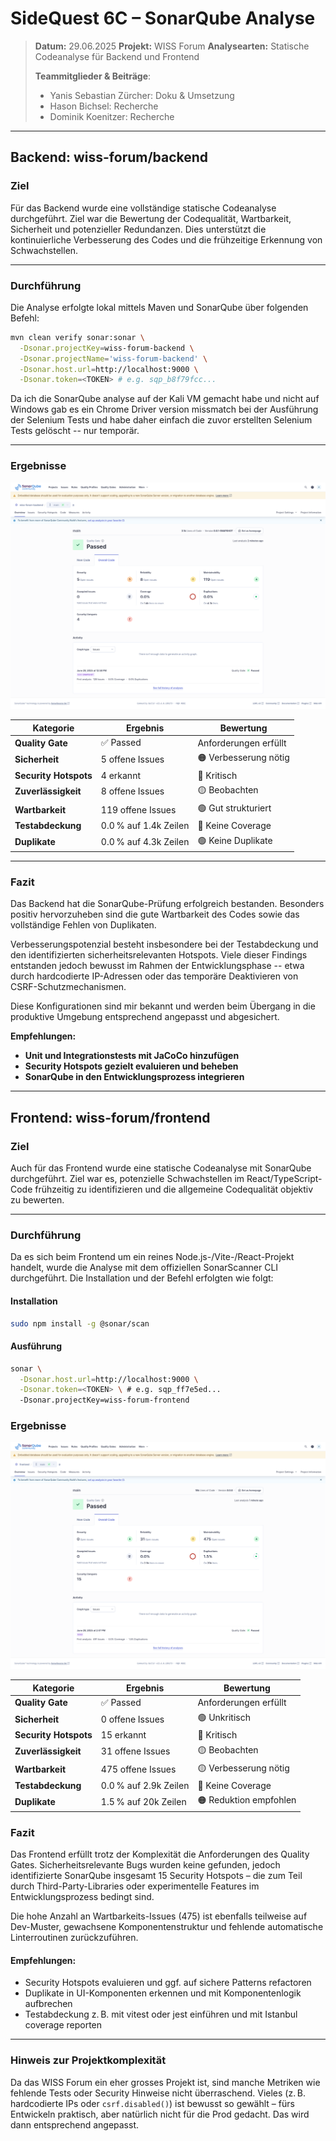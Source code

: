 # SideQuest 6C – SonarQube Analyse

> **Datum:** 29.06.2025
> **Projekt:** WISS Forum
> **Analysearten:** Statische Codeanalyse für Backend und Frontend
>
> **Teammitglieder & Beiträge**: 
>   - Yanis Sebastian Zürcher: Doku & Umsetzung
>   - Hason Bichsel: Recherche
>   - Dominik Koenitzer: Recherche

---

## Backend: wiss-forum/backend

### Ziel

Für das Backend wurde eine vollständige statische Codeanalyse durchgeführt. Ziel war die Bewertung der Codequalität, Wartbarkeit, Sicherheit und potenzieller Redundanzen. Dies unterstützt die kontinuierliche Verbesserung des Codes und die frühzeitige Erkennung von Schwachstellen.

---

### Durchführung

Die Analyse erfolgte lokal mittels Maven und SonarQube über folgenden Befehl:

```bash
mvn clean verify sonar:sonar \
  -Dsonar.projectKey=wiss-forum-backend \
  -Dsonar.projectName='wiss-forum-backend' \
  -Dsonar.host.url=http://localhost:9000 \
  -Dsonar.token=<TOKEN> # e.g. sqp_b8f79fcc...
```

Da ich die SonarQube analyse auf der Kali VM gemacht habe und nicht auf Windows gab es ein Chrome Driver version missmatch bei der Ausführung der Selenium Tests und habe daher einfach die zuvor erstellten Selenium Tests gelöscht -- nur temporär.



---

### Ergebnisse

![SonarQube Analyseergebnis – Backend](./images/backend.png)

| Kategorie             | Ergebnis              | Bewertung             |
| --------------------- | --------------------- | --------------------- |
| **Quality Gate**      | ✅ Passed              | Anforderungen erfüllt |
| **Sicherheit**        | 5 offene Issues       | 🟠 Verbesserung nötig |
| **Security Hotspots** | 4 erkannt             | 🔴 Kritisch           |
| **Zuverlässigkeit**   | 8 offene Issues       | 🟡 Beobachten         |
| **Wartbarkeit**       | 119 offene Issues     | 🟢 Gut strukturiert   |
| **Testabdeckung**     | 0.0 % auf 1.4k Zeilen | 🔴 Keine Coverage     |
| **Duplikate**         | 0.0 % auf 4.3k Zeilen | 🟢 Keine Duplikate    |

---

### Fazit

Das Backend hat die SonarQube-Prüfung erfolgreich bestanden. Besonders positiv hervorzuheben sind die gute Wartbarkeit des Codes sowie das vollständige Fehlen von Duplikaten.

Verbesserungspotenzial besteht insbesondere bei der Testabdeckung und den identifizierten sicherheitsrelevanten Hotspots. Viele dieser Findings entstanden jedoch bewusst im Rahmen der Entwicklungsphase -- etwa durch hardcodierte IP-Adressen oder das temporäre Deaktivieren von CSRF-Schutzmechanismen.

Diese Konfigurationen sind mir bekannt und werden beim Übergang in die produktive Umgebung entsprechend angepasst und abgesichert.

**Empfehlungen:**

* **Unit und Integrationstests mit JaCoCo hinzufügen**
* **Security Hotspots gezielt evaluieren und beheben**
* **SonarQube in den Entwicklungsprozess integrieren**

---

## Frontend: wiss-forum/frontend

### Ziel

Auch für das Frontend wurde eine statische Codeanalyse mit SonarQube durchgeführt. Ziel war es, potenzielle Schwachstellen im React/TypeScript-Code frühzeitig zu identifizieren und die allgemeine Codequalität objektiv zu bewerten.

---

### Durchführung

Da es sich beim Frontend um ein reines Node.js-/Vite-/React-Projekt handelt, wurde die Analyse mit dem offiziellen SonarScanner CLI durchgeführt. Die Installation und der Befehl erfolgten wie folgt:

#### Installation

```bash
sudo npm install -g @sonar/scan
```

#### Ausführung
```bash
sonar \
  -Dsonar.host.url=http://localhost:9000 \
  -Dsonar.token=<TOKEN> \ # e.g. sqp_ff7e5ed...
  -Dsonar.projectKey=wiss-forum-frontend
```

### Ergebnisse

![SonarQube Analyseergebnis – Frontend](./images/frontend.png)

| Kategorie             | Ergebnis              | Bewertung              |
| --------------------- | --------------------- | ---------------------- |
| **Quality Gate**      | ✅ Passed              | Anforderungen erfüllt  |
| **Sicherheit**        | 0 offene Issues       | 🟢 Unkritisch          |
| **Security Hotspots** | 15 erkannt            | 🔴 Kritisch            |
| **Zuverlässigkeit**   | 31 offene Issues      | 🟡 Beobachten          |
| **Wartbarkeit**       | 475 offene Issues     | 🟡 Verbesserung nötig  |
| **Testabdeckung**     | 0.0 % auf 2.9k Zeilen | 🔴 Keine Coverage      |
| **Duplikate**         | 1.5 % auf 20k Zeilen  | 🟠 Reduktion empfohlen |


### Fazit
Das Frontend erfüllt trotz der Komplexität die Anforderungen des Quality Gates. Sicherheitsrelevante Bugs wurden keine gefunden, jedoch identifizierte SonarQube insgesamt 15 Security Hotspots – die zum Teil durch Third-Party-Libraries oder experimentelle Features im Entwicklungsprozess bedingt sind.

Die hohe Anzahl an Wartbarkeits-Issues (475) ist ebenfalls teilweise auf Dev-Muster, gewachsene Komponentenstruktur und fehlende automatische Linterroutinen zurückzuführen.

#### Empfehlungen:

* Security Hotspots evaluieren und ggf. auf sichere Patterns refactoren
* Duplikate in UI-Komponenten erkennen und mit Komponentenlogik aufbrechen
* Testabdeckung z. B. mit vitest oder jest einführen und mit Istanbul coverage reporten

---

### Hinweis zur Projektkomplexität

Da das WISS Forum ein eher grosses Projekt ist, sind manche Metriken wie fehlende Tests oder Security Hinweise nicht überraschend. Vieles (z. B. hardcodierte IPs oder `csrf.disabled()`) ist bewusst so gewählt – fürs Entwickeln praktisch, aber natürlich nicht für die Prod gedacht. Das wird dann entsprechend angepasst.


